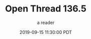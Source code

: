 ---
layout: podcast
title: "Open Thread 136.5"
author: a reader
description: https://slatestarcodex.com/2019/09/15/open-thread-136-5/
date: 2019-09-15 11:30:00 PDT
length: 59614
duration: 15
guid: open-thread-136-5
---
